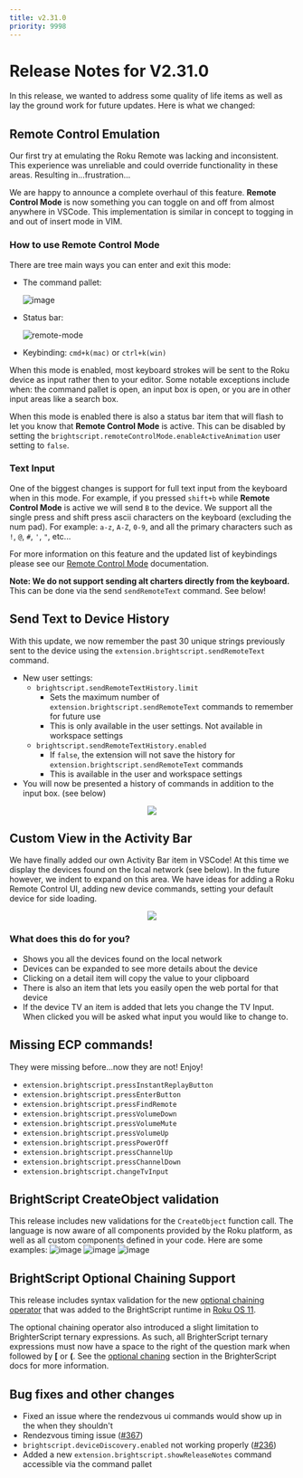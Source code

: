 ```yaml
---
title: v2.31.0
priority: 9998
---
```

# Release Notes for V2.31.0

In this release, we wanted to address some quality of life items as well as lay the ground work for future updates. Here is what we changed:

## Remote Control Emulation
Our first try at emulating the Roku Remote was lacking and inconsistent. This experience was unreliable and could override functionality in these areas. Resulting in...frustration...

We are happy to announce a complete overhaul of this feature. **Remote Control Mode** is now something you can toggle on and off from almost anywhere in VSCode. This implementation is similar in concept to togging in and out of insert mode in VIM.

### How to use Remote Control Mode
There are tree main ways you can enter and exit this mode:
 - The command pallet:

    ![image](https://user-images.githubusercontent.com/2544493/162752967-a152dfd7-89a3-4072-aa10-b8d918cd10ff.png)

 - Status bar:

    ![remote-mode](https://user-images.githubusercontent.com/2544493/162752275-e60dea72-cc78-4818-aa99-6c3a354157ce.gif)

 - Keybinding: `cmd+k(mac)` or `ctrl+k(win)`

When this mode is enabled, most keyboard strokes will be sent to the Roku device as input rather then to your editor. Some notable exceptions include when: the command pallet is open, an input box is open, or you are in other input areas like a search box.

When this mode is enabled there is also a status bar item that will flash to let you know that **Remote Control Mode** is active. This can be disabled by setting the `brightscript.remoteControlMode.enableActiveAnimation` user setting to `false`.

### Text Input
One of the biggest changes is support for full text input from the keyboard when in this mode. For example, if you pressed `shift+b` while **Remote Control Mode** is active we will send `B` to the device. We support all the single press and shift press ascii characters on the keyboard (excluding the num pad). For example: `a-z`, `A-Z`, `0-9`, and all the primary characters such as `!`, `@`, `#`, `'`, `"`, etc...

For more information on this feature and the updated list of keybindings please see our [Remote Control Mode](https://rokucommunity.github.io/vscode-brightscript-language/Debugging/remote-control-mode.html) documentation.

**Note: We do not support sending alt charters directly from the keyboard.** This can be done via the send `sendRemoteText` command. See below!

## Send Text to Device History
With this update, we now remember the past 30 unique strings previously sent to the device using the `extension.brightscript.sendRemoteText` command.

 - New user settings:
   - `brightscript.sendRemoteTextHistory.limit`
     - Sets the maximum number of `extension.brightscript.sendRemoteText` commands to remember for future use
     - This is only available in the user settings. Not available in workspace settings
   - `brightscript.sendRemoteTextHistory.enabled`
     - If `false`, the extension will not save the history for `extension.brightscript.sendRemoteText` commands
     - This is available in the user and workspace settings
 - You will now be presented a history of commands in addition to the input box. (see below)
 <p align="center">
    <img src="https://user-images.githubusercontent.com/9591618/160265598-cb005da1-74bf-466d-83f0-88f6e47a36da.png" />
 </p>

## Custom View in the Activity Bar

We have finally added our own Activity Bar item in VSCode! At this time we display the devices found on the local network (see below). In the future however, we indent to expand on this area. We have ideas for adding a Roku Remote Control UI, adding new device commands, setting your default device for side loading.

<p align="center">
    <img src="https://user-images.githubusercontent.com/9591618/162812142-f5d21ca6-7532-49f9-8c9b-29d62b5123e9.png" />
</p>

### What does this do for you?
 - Shows you all the devices found on the local network
 - Devices can be expanded to see more details about the device
 - Clicking on a detail item will copy the value to your clipboard
 - There is also an item that lets you easily open the web portal for that device
 - If the device TV an item is added that lets you change the TV Input. When clicked you will be asked what input you would like to change to.

## Missing ECP commands!

They were missing before...now they are not! Enjoy!
  - `extension.brightscript.pressInstantReplayButton`
  - `extension.brightscript.pressEnterButton`
  - `extension.brightscript.pressFindRemote`
  - `extension.brightscript.pressVolumeDown`
  - `extension.brightscript.pressVolumeMute`
  - `extension.brightscript.pressVolumeUp`
  - `extension.brightscript.pressPowerOff`
  - `extension.brightscript.pressChannelUp`
  - `extension.brightscript.pressChannelDown`
  - `extension.brightscript.changeTvInput`

## BrightScript CreateObject validation
This release includes new validations for the `CreateObject` function call. The language is now aware of all components provided by the Roku platform, as well as all custom components defined in your code. Here are some examples:
![image](https://user-images.githubusercontent.com/2544493/163239581-8ce5ebc2-2ae0-4d74-ab95-f5766634edc3.png)
![image](https://user-images.githubusercontent.com/2544493/163239461-0ccc1d07-1544-4a30-b6f5-c52566b26bcd.png)
![image](https://user-images.githubusercontent.com/2544493/163239653-04134b82-d3fb-41e3-804a-66ff031e3c74.png)

## BrightScript Optional Chaining Support
This release includes syntax validation for the new [optional chaining operator](https://developer.roku.com/docs/references/brightscript/language/expressions-variables-types.md#optional-chaining-operators) that was added to the BrightScript runtime in [Roku OS 11](https://developer.roku.com/docs/developer-program/release-notes/roku-os-release-notes.md#roku-os-110). 

The optional chaining operator also introduced a slight limitation to BrighterScript ternary expressions. As such, all BrighterScript ternary expressions must now have a space to the right of the question mark when followed by <b>[</b> or <b>(</b>. See the [optional chaning](https://github.com/rokucommunity/brighterscript/blob/master/docs/ternary-operator.md#optional-chaining-considerations) section in the BrighterScript docs for more information.

## Bug fixes and other changes
  - Fixed an issue where the rendezvous ui commands would show up in the when they shouldn't
  - Rendezvous timing issue ([#367](https://github.com/rokucommunity/vscode-brightscript-language/issues/367))
  - `brightscript.deviceDiscovery.enabled` not working properly ([#236](https://github.com/rokucommunity/vscode-brightscript-language/issues/236))
  - Added a new `extension.brightscript.showReleaseNotes` command accessible via the command pallet
